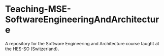 Teaching-MSE-SoftwareEngineeringAndArchitecture
===============================================

A repository for the Software Engineering and Architecture course taught at the HES-SO (Switzerland).
